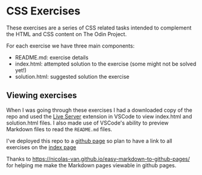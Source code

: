 # CSS Exercises

These exercises are a series of CSS related tasks intended to complement the HTML and CSS content on The Odin Project.

For each exercise we have three main components:

- README.md: exercise details
- index.html: attempted solution to the exercise (some might not be solved yet!)
- solution.html: suggested solution the exercise

## Viewing exercises

When I was going through these exercises I had a downloaded copy of the repo and used the [Live Server](https://marketplace.visualstudio.com/items?itemName=ritwickdey.LiveServer) extension in VSCode to view index.html and solution.html files. I also made use of VSCode's ability to preview Markdown files to read the `README.md` files.

I've deployed this repo to a [github page](https://shiraze.github.io/css-exercises/) so plan to have a link to all exercises on the [index page](https://shiraze.github.io/css-exercises/)

Thanks to https://nicolas-van.github.io/easy-markdown-to-github-pages/ for helping me make the Markdown pages viewable in github pages.
